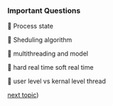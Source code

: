### Important Questions

🔰 Process state

🔰 Sheduling algorithm 

🔰 multithreading and model

🔰 hard real time soft real time

🔰 user level vs kernal level thread


[next topic](https://github.com/prashantjagtap2909/OS/tree/main/Topics/Synchronization%20and%20Concurrency%20control))

